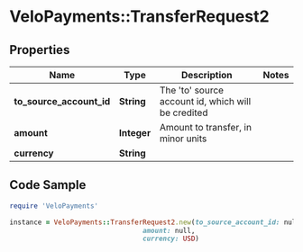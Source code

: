 # VeloPayments::TransferRequest2

## Properties

Name | Type | Description | Notes
------------ | ------------- | ------------- | -------------
**to_source_account_id** | **String** | The &#39;to&#39; source account id, which will be credited | 
**amount** | **Integer** | Amount to transfer, in minor units | 
**currency** | **String** |  | 

## Code Sample

```ruby
require 'VeloPayments'

instance = VeloPayments::TransferRequest2.new(to_source_account_id: null,
                                 amount: null,
                                 currency: USD)
```


